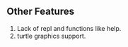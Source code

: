 Other Features 
--------------

1. Lack of repl and functions like help.
2. turtle graphics support.
